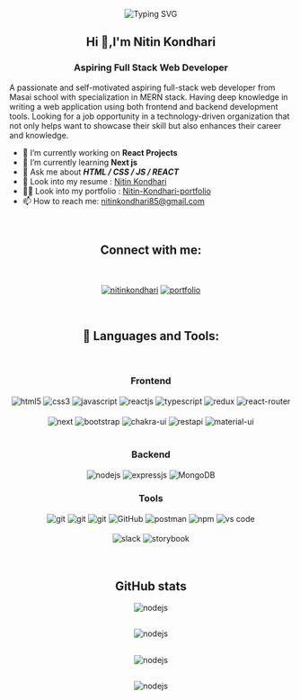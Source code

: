 
<P align="center"><img src="https://readme-typing-svg.demolab.com?font=Fira+Code&weight=1000&size=24&pause=1000&color=000000&random=false&width=435&lines=Welcome+To+My+GitHub+Profile;I'm+A+Full+Stack+Web+Developer" alt="Typing SVG" /></P>

<h2 align="center">Hi 👋,I'm Nitin Kondhari</h2>
<h3 align="center">Aspiring Full Stack Web Developer</h3>


<!-- ![](https://www.wingstechsolutions.com/wp-content/uploads/2022/03/full-stack-development.gif) -->


<!-- <img align="right" alt="coding" width="400" src="https://vectorified.com/image/vector-gif-5.gif"> -->


A passionate and self-motivated aspiring full-stack web developer from Masai school with specialization in MERN stack. Having deep knowledge in writing a web application using both frontend and backend development tools. Looking for a job opportunity in a technology-driven organization that not only helps want to showcase their skill but also enhances their career and knowledge.

<!-- <img align="right" alt="coding" width="200" src="https://www.wingstechsolutions.com/wp-content/uploads/2022/03/full-stack-development.gif"> -->

- 🔭 I’m currently working on **React Projects**
- 🌱 I’m currently learning **Next js**
- 💬 Ask me about ***HTML / CSS / JS / REACT***
- 📄 Look into my resume : [Nitin Kondhari](https://drive.google.com/file/d/1MIKbQePBvVrZoP3Wk-bWH0oA5oY_FyVI/view?usp=sharing)
- 👨‍💻 Look into my portfolio : [Nitin-Kondhari-portfolio](https://nitinkondhari03.github.io/)
- 📫 How to reach me: nitinkondhari85@gmail.com

<br>
<h2 align="center">Connect with me:</h2>
<br/>
<p align="center">
<a href="https://www.linkedin.com/in/nitinkondhari/" target="_blank"><img align="center" src="https://img.shields.io/badge/linkedin-%231E77B5.svg?&style=for-the-badge&logo=linkedin&logoColor=white alt=linkedin" alt="nitinkondhari"  /></a>
 <a href="https://nitinkondhari03.github.io/">
        <img align="center" src="https://img.shields.io/badge/Portfolio-18A303?style=for-the-badge&logo=ionic&logoColor=white" alt="portfolio" />
    </a>
</p>
<br>


<h2 align="center">🚀 Languages and Tools:</h2>
<br/>
<div align="center">
 
 <div align="center"><h3 align="center">Frontend</h3>
<img src="https://img.shields.io/badge/html5-%23E34F26.svg?style=for-the-badge&logo=html5&logoColor=white" align="center" alt="html5">
<img src = "https://img.shields.io/badge/css3-%231572B6.svg?style=for-the-badge&logo=css3&logoColor=white" align="center" alt="css3">
<img src ="https://img.shields.io/badge/javascript-%23323330.svg?style=for-the-badge&logo=javascript&logoColor=%23F7DF1E" align="center" alt="javascript">
<img src="https://img.shields.io/badge/React-20232A?style=for-the-badge&logo=react&logoColor=61DAFB"  align="center" alt="reactjs" />
<img src='https://img.shields.io/badge/typescript-%23007ACC.svg?style=for-the-badge&logo=typescript&logoColor=white' align='center' alt='typescript' />
<img src="https://img.shields.io/badge/Redux-593D88?style=for-the-badge&logo=redux&logoColor=white"  align="center" alt="redux" />
<img src="https://img.shields.io/badge/React_Router-CA4245?style=for-the-badge&logo=react-router&logoColor=white"  align="center" alt="react-router" />

<br/>
<br/>
   <img src='https://img.shields.io/badge/Next-black?style=for-the-badge&logo=next.js&logoColor=white' align='center' alt='next' />
   <img src='https://img.shields.io/badge/bootstrap-%23563D7C.svg?style=for-the-badge&logo=bootstrap&logoColor=white' align='center'alt='bootstrap' />
  <img src = "https://img.shields.io/badge/chakra ui-%234ED1C5.svg?style=for-the-badge&logo=chakraui&logoColor=white" align="center" alt="chakra-ui"/>
  <img src="https://img.shields.io/badge/rest api-%23000000.svg?style=for-the-badge&logo=flask&logoColor=white" align="center" alt="restapi"/>
   <img src="https://img.shields.io/badge/Material%20UI-007FFF?style=for-the-badge&logo=mui&logoColor=white"  align="center" alt="material-ui"/>
  
</div>
 <br/>
  <div align="center"><h3 align="center">Backend</h3> 
<img src="https://img.shields.io/badge/Node.js-339933?style=for-the-badge&logo=nodedotjs&logoColor=white" align="center" alt="nodejs" />
<img src="https://img.shields.io/badge/Express.js-000000?style=for-the-badge&logo=express&logoColor=white" align="center" alt="expressjs"/>
<img src="https://img.shields.io/badge/MongoDB-4EA94B?style=for-the-badge&logo=mongodb&logoColor=white" align="center" alt="MongoDB"/>
 </div>
  
  <div align="center"><h3 align="center">Tools</h3> 
   <img src="https://img.shields.io/badge/heroku-%23430098.svg?style=for-the-badge&logo=heroku&logoColor=white" align="center" alt="git"/>
   <img src="https://img.shields.io/badge/netlify-%23000000.svg?style=for-the-badge&logo=netlify&logoColor=#00C7B7" align="center" alt="git"/>
   <img src="https://img.shields.io/badge/vercel-%23000000.svg?style=for-the-badge&logo=vercel&logoColor=whit" align="center" alt="git"/>
<img src="https://img.shields.io/badge/GitHub-100000?style=for-the-badge&logo=github&logoColor=white"  align="center" alt="GitHub"/>
<img src ="https://img.shields.io/badge/Postman-FF6C37?style=for-the-badge&logo=postman&logoColor=white" align="center" alt="postman">
<img src = "https://img.shields.io/badge/NPM-%23000000.svg?style=for-the-badge&logo=npm&logoColor=white" align="center" alt="npm">
   <img src="https://img.shields.io/badge/Visual%20Studio-5C2D91.svg?style=for-the-badge&logo=visual-studio&logoColor=white"  align="center" alt="vs code"/>
   <br/>
<br/>
   <img src="https://img.shields.io/badge/Slack-4A154B?style=for-the-badge&logo=slack&logoColor=white" align="center" alt="slack"/>
    <img src='https://img.shields.io/badge/-Storybook-FF4785?style=for-the-badge&logo=storybook&logoColor=white' align='center' alt='storybook' />
 </div>
</div>

<br>
<br>

<h2 align="center">GitHub stats</h2>
<div align="center">
<img src="https://github-readme-stats.vercel.app/api?username=nitinkondhari03&theme=black&show_icons=true&bg_color=black" align="center" alt="nodejs" />
</div>

<h2 align="center"></h2>
<div align="center">
<img src="https://github-readme-streak-stats.herokuapp.com?user=nitinkondhari03&ring=red&currStreakLabel=000000&fire=black&theme=transparent&stroke=e0eff8" align="center" alt="nodejs" />
</div>

<h2 align="center"></h2>
<div align="center">
<img src="https://github-readme-stats.vercel.app/api/top-langs/?username=nitinkondhari03&layout=compact&langs_count=4&bg_color=black" align="center" alt="nodejs" />
</div>

<h2 align="center"></h2>
<div align="center">
<img src="https://github-profile-summary-cards.vercel.app/api/cards/profile-details?username=nitinkondhari03" align="center" alt="nodejs" />
</div>


